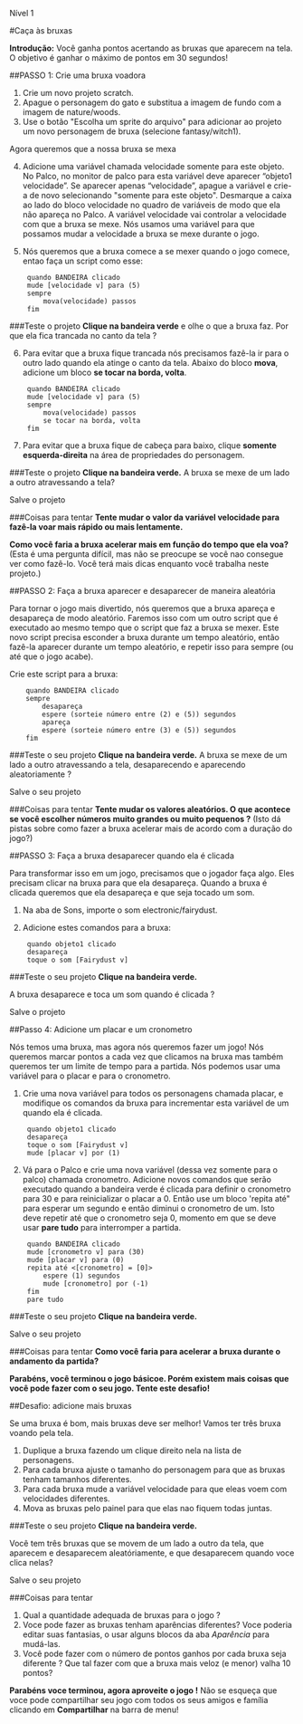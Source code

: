 Nível 1

#Caça às bruxas

__Introdução:__
Você ganha pontos acertando as bruxas que aparecem na tela. O objetivo é ganhar o máximo de pontos em 30 segundos!

##PASSO 1: Crie uma bruxa voadora

1. Crie um novo projeto scratch.
2. Apague o personagem do gato e substitua a imagem de fundo com a imagem de nature/woods.
3. Use o botão "Escolha um sprite do arquivo" para adicionar ao projeto um novo personagem de bruxa (selecione fantasy/witch1). 

Agora queremos que a nossa bruxa se mexa

4. Adicione uma variável chamada velocidade somente para este objeto.
No Palco, no monitor de palco para esta variável deve aparecer “objeto1 velocidade”.
Se aparecer apenas “velocidade”, apague a variável e crie-a de novo selecionando "somente para este objeto".
Desmarque a caixa ao lado do bloco velocidade no quadro de variáveis de modo que ela não apareça no Palco.
A variável velocidade vai controlar a velocidade com que a bruxa se mexe. Nós usamos uma variável para que possamos mudar a velocidade a bruxa se mexe durante o jogo.
5. Nós queremos que a bruxa comece a se mexer quando o jogo comece, entao faça un script como esse:

		quando BANDEIRA clicado
		mude [velocidade v] para (5)
		sempre
			mova(velocidade) passos
		fim
		
###Teste o projeto
__Clique na bandeira verde__ e olhe o que a bruxa faz. Por que ela fica trancada no canto da tela ?

6. Para evitar que a bruxa fique trancada nós precisamos fazê-la ir para o outro lado quando ela atinge o canto da tela. Abaixo do bloco __mova__, adicione um  bloco __se tocar na borda, volta__.

		quando BANDEIRA clicado
		mude [velocidade v] para (5)
		sempre
			mova(velocidade) passos
			se tocar na borda, volta
		fim
7. Para evitar que a bruxa fique de cabeça para baixo, clique  __somente esquerda-direita__ na área de propriedades do personagem.

###Teste o projeto
__Clique na bandeira verde.__ 
A bruxa se mexe de um lado a outro atravessando a tela?

Salve o projeto

###Coisas para tentar
__Tente mudar o valor da variável velocidade para fazê-la voar mais rápido ou mais lentamente.__

__Como você faria a bruxa acelerar mais em função do tempo que ela voa?__
(Esta é uma pergunta difícil, mas não se preocupe se você nao consegue ver como fazê-lo. Você terá mais dicas enquanto você trabalha neste projeto.)

##PASSO 2: Faça a bruxa aparecer e desaparecer de maneira aleatória

Para tornar o jogo mais divertido, nós queremos que a bruxa apareça e desapareça de modo aleatório. Faremos isso com um outro script que é executado ao mesmo tempo que o script que faz a bruxa se mexer. Este novo script precisa esconder a bruxa durante um tempo aleatório, então fazê-la aparecer durante um tempo aleatório, e repetir isso para sempre (ou até que o jogo acabe).

Crie este script para a bruxa:


		quando BANDEIRA clicado
		sempre
			desapareça
			espere (sorteie número entre (2) e (5)) segundos
			apareça
			espere (sorteie número entre (3) e (5)) segundos
		fim

###Teste o seu projeto
__Clique na bandeira verde.__ 
A bruxa se mexe de um lado a outro atravessando a tela, desaparecendo e aparecendo aleatoriamente ?

Salve o seu projeto

###Coisas para tentar
__Tente mudar os valores aleatórios. O que acontece se você escolher números muito grandes ou muito pequenos ?__
(Isto dá pistas sobre como fazer a bruxa acelerar mais de acordo com a duração do jogo?)

##PASSO 3: Faça a bruxa desaparecer quando ela é clicada

Para transformar isso em um jogo, precisamos que o jogador faça algo. Eles precisam clicar na bruxa para que ela desapareça. Quando a bruxa é clicada queremos que ela desapareça e que seja tocado um som.

1. Na aba de Sons, importe o som electronic/fairydust. 

2. Adicione estes comandos para a bruxa:


		quando objeto1 clicado
		desapareça
		toque o som [Fairydust v]
###Teste o seu projeto
__Clique na bandeira verde.__

A bruxa desaparece e toca um som quando é clicada ?

Salve o projeto

##Passo 4: Adicione um placar e um cronometro

Nós temos uma bruxa, mas agora nós queremos fazer um jogo! Nós queremos marcar pontos a cada vez que clicamos na bruxa mas também queremos ter um limite de tempo para a partida. Nós podemos usar uma variável para o placar
 e para o cronometro.


1. Crie uma nova variável para todos os personagens chamada placar, e modifique os comandos da bruxa para incrementar esta variável de um quando ela é clicada.


		quando objeto1 clicado
		desapareça
		toque o som [Fairydust v]
		mude [placar v] por (1)

	
2. Vá para o Palco e crie uma nova variável (dessa vez somente para o palco) chamada cronometro. Adicione novos comandos que serão executado quando a bandeira verde é clicada para definir o cronometro para 30 e para reinicializar o placar a 0. Então use um bloco 'repita até" para esperar um segundo e então diminui o cronometro de um. Isto deve repetir até que o cronometro seja 0, momento em que se deve usar __pare tudo__ para interromper a partida.
	
		quando BANDEIRA clicado
		mude [cronometro v] para (30)
		mude [placar v] para (0)
		repita até <[cronometro] = [0]>
			espere (1) segundos
			mude [cronometro] por (-1)
		fim
		pare tudo

###Teste o seu projeto
__Clique na bandeira verde.__

Salve o seu projeto


###Coisas para tentar
__Como você faria para acelerar a bruxa durante o andamento da partida?__


__Parabéns, você terminou o jogo básicoe. Porém existem mais coisas que você pode fazer com o seu jogo. Tente este desafio!__

##Desafio: adicione mais bruxas

Se uma bruxa é bom, mais bruxas deve ser melhor! Vamos ter três bruxa voando pela tela.

1. Duplique a bruxa fazendo um clique direito nela na lista de personagens.
2. Para cada bruxa ajuste o tamanho do personagem para que as bruxas tenham tamanhos diferentes.
3. Para cada bruxa mude a variável velocidade para que eleas voem com velocidades diferentes.
4. Mova as bruxas pelo painel para que elas nao fiquem todas juntas.

###Teste o seu projeto
__Clique na bandeira verde.__

Você tem três bruxas que se movem de um lado a outro da tela, que aparecem e desaparecem aleatóriamente, e que desaparecem quando voce clica nelas?

Salve o seu projeto


###Coisas para tentar
1. Qual a quantidade adequada de bruxas para o jogo ?
2. Voce pode fazer as bruxas tenham aparências diferentes? Voce poderia editar suas fantasias, o usar alguns blocos da aba _Aparência_ para mudá-las.
3. Você pode fazer com o número de pontos ganhos por cada bruxa seja diferente ? Que tal fazer com que a bruxa mais veloz (e menor) valha 10 pontos?


__Parabéns voce terminou, agora aproveite o jogo !__
Não se esqueça que voce pode compartilhar seu jogo com todos os seus amigos e família clicando em __Compartilhar__ na barra de menu!
